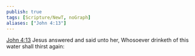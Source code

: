 ```yaml
---
publish: true
tags: [Scripture/NewT, noGraph]
aliases: ["John 4:13"]
---
```

[John 4:13](https://churchofjesuschrist.org/study/scriptures/nt/john/4?lang=eng&id=p13#p13) Jesus answered and said unto her, Whosoever drinketh of this water shall thirst again:
